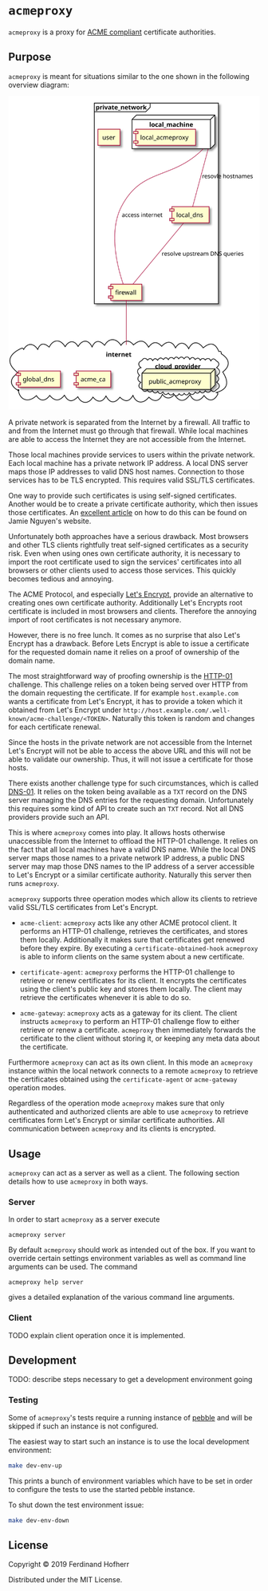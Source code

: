 # `acmeproxy`

`acmeproxy` is a proxy for [ACME
compliant](https://tools.ietf.org/html/rfc8555) certificate authorities.

## Purpose

`acmeproxy` is meant for situations similar to the one shown in the following
overview diagram:

![Overview](doc/img/overview.svg)

A private network is separated from the Internet by a firewall. All
traffic to and from the Internet must go through that firewall. While
local machines are able to access the Internet they are not accessible
from the Internet.

Those local machines provide services to users within the private
network. Each local machine has a private network IP address. A local
DNS server maps those IP addresses to valid DNS host names. Connection
to those services has to be TLS encrypted. This requires valid SSL/TLS
certificates.

One way to provide such certificates is using self-signed certificates.
Another would be to create a private certificate authority, which then
issues those certificates. An [excellent
article](https://jamielinux.com/docs/openssl-certificate-authority/index.html)
on how to do this can be found on Jamie Nguyen's website.

Unfortunately both approaches have a serious drawback. Most browsers and
other TLS clients rightfully treat self-signed certificates as
a security risk. Even when using ones own certificate authority, it is
necessary to import the root certificate used to sign the services'
certificates into all browsers or other clients used to access those
services. This quickly becomes tedious and annoying.

The ACME Protocol, and especially [Let's
Encrypt](https://letsencrypt.org/), provide an alternative to creating
ones own certificate authority. Additionally Let's Encrypts root
certificate is included in most browsers and clients. Therefore the
annoying import of root certificates is not necessary anymore.

However, there is no free lunch. It comes as no surprise that also Let's
Encrypt has a drawback. Before Lets Encrypt is able to issue
a certificate for the requested domain name it relies on a proof of
ownership of the domain name.

The most straightforward way of proofing ownership is the
[HTTP-01](https://letsencrypt.org/docs/challenge-types/) challenge. This
challenge relies on a token being served over HTTP from the domain
requesting the certificate. If for example `host.example.com` wants
a certificate from Let's Encrypt, it has to provide a token which it
obtained from Let's Encrypt under
`http://host.example.com/.well-known/acme-challenge/<TOKEN>`. Naturally
this token is random and changes for each certificate renewal.

Since the hosts in the private network are not accessible from the
Internet Let's Encrypt will not be able to access the above URL and this
will not be able to validate our ownership. Thus, it will not issue
a certificate for those hosts.

There exists another challenge type for such circumstances, which is
called [DNS-01](https://letsencrypt.org/docs/challenge-types/). It
relies on the token being available as a `TXT` record on the DNS server
managing the DNS entries for the requesting domain. Unfortunately this
requires some kind of API to create such an `TXT` record. Not all DNS
providers provide such an API.

This is where `acmeproxy` comes into play. It allows hosts otherwise
unaccessible from the Internet to offload the HTTP-01 challenge. It
relies on the fact that all local machines have a valid DNS name. While
the local DNS server maps those names to a private network IP address,
a public DNS server may map those DNS names to the IP address of
a server accessible to Let's Encrypt or a similar certificate authority.
Naturally this server then runs `acmeproxy`.

`acmeproxy` supports three operation modes which allow its clients to
retrieve valid SSL/TLS certificates from Let's Encrypt.

* `acme-client`: `acmeproxy` acts like any other ACME protocol client.
  It performs an HTTP-01 challenge, retrieves the certificates, and
  stores them locally. Additionally it makes sure that certificates get
  renewed before they expire. By executing
  a `certificate-obtained-hook` `acmeproxy` is able to inform clients
  on the same system about a new certificate.

* `certificate-agent`: `acmeproxy` performs the HTTP-01 challenge to
  retrieve or renew certificates for its client. It encrypts the
  certificates using the client's public key and stores them locally.
  The client may retrieve the certificates whenever it is able to do so.

* `acme-gateway`: `acmeproxy` acts as a gateway for its client. The
  client instructs `acmeproxy` to perform an HTTP-01 challenge flow to
  either retrieve or renew a certificate. `acmeproxy` then immediately
  forwards the certificate to the client without storing it, or keeping
  any meta data about the certificate.

Furthermore `acmeproxy` can act as its own client. In this mode an
`acmeproxy` instance within the local network connects to a remote
`acmeproxy` to retrieve the certificates obtained using the
`certificate-agent` or `acme-gateway` operation modes.

Regardless of the operation mode `acmeproxy` makes sure that only
authenticated and authorized clients are able to use `acmeproxy` to
retrieve certificates form Let's Encrypt or similar certificate
authorities. All communication between `acmeproxy` and its clients is
encrypted.

## Usage

`acmeproxy` can act as a server as well as a client. The following
section details how to use `acmeproxy` in both ways.

### Server

In order to start `acmeproxy` as a server execute

    acmeproxy server

By default `acmeproxy` should work as intended out of the box. If you
want to override certain settings environment variables as well as
command line arguments can be used. The command

    acmeproxy help server

gives a detailed explanation of the various command line arguments.

### Client

TODO explain client operation once it is implemented.

## Development

TODO: describe steps necessary to get a development environment going

### Testing

Some of `acmeproxy`'s tests require a running instance of
[pebble](https://github.com/letsencrypt/pebble) and will be skipped if
such an instance is not configured.

The easiest way to start such an instance is to use the
local development environment:

```sh
make dev-env-up
```

This prints a bunch of environment variables which have to be set in
order to configure the tests to use the started pebble instance.

To shut down the test environment issue:

```sh
make dev-env-down
```

## License

Copyright © 2019 Ferdinand Hofherr

Distributed under the MIT License.
